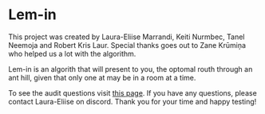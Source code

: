 # Lem-in

This project was created by Laura-Eliise Marrandi, Keiti Nurmbec, Tanel Neemoja and Robert Kris Laur. Special thanks goes out to Zane Krūmiņa who helped us a lot with the algorithm. 

Lem-in is an algorith that will present to you, the optomal routh through an ant hill, given that only one at may be in a room at a time. 

To see the audit questions visit [this page](https://git.ytrack.learn.ynov.com/root/public/src/commit/13642319518d7a2ab7a4c99213539a93d125161e/subjects/lem-in/audit). If you have any questions, please contact Laura-Eliise on discord. Thank you for your time and happy testing!